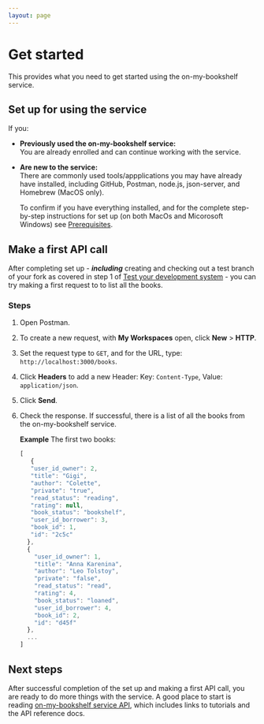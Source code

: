 ```yaml
---
layout: page
---
```


# Get started

This provides what you need to get started using the on-my-bookshelf service.


## Set up for using the service

If you:

* **Previously used the on-my-bookshelf service:**<br>
You are already enrolled and can continue working with the service. 

* **Are new to the service:**<br>
  There are commonly used tools/appplications you may have already have installed, including GitHub, Postman, node.js, json-server, and Homebrew (MacOS only). 
  
  To confirm if you have everything installed, and for the complete step-by-step instructions for set up (on both MacOs and Micorosoft Windows) see [Prerequisites](../tutorials/prereqs.md).

## Make a first API call

After completing set up - ***including*** creating and checking out a test branch of your fork as covered in step 1 of [Test your development system](../tutorials/prereqs.md/#test-your-development-system) - you can try making a first request to to list all the books.

### Steps
1. Open Postman.
1. To create a new request, with **My Workspaces** open, click **New** &gt; **HTTP**.
3. Set the request type to `GET`, and for the URL, type: `http://localhost:3000/books`.
4. Click **Headers** to add a new Header: Key: `Content-Type`, Value: `application/json`.
5. Click **Send**.
6. Check the response. If successful, there is a list of all the books from the on-my-bookshelf service. 

   **Example** The first two books:
   

   ```js
   [   
      {
      "user_id_owner": 2,
      "title": "Gigi",
      "author": "Colette",
      "private": "true",
      "read_status": "reading",
      "rating": null,
      "book_status": "bookshelf",
      "user_id_borrower": 3,
      "book_id": 1,
      "id": "2c5c"
     },
     {
       "user_id_owner": 1,
       "title": "Anna Karenina",
       "author": "Leo Tolstoy",
       "private": "false",
       "read_status": "read",
       "rating": 4,
       "book_status": "loaned",
       "user_id_borrower": 4,
       "book_id": 2,
       "id": "d45f"
     },
     ...
   ]
   ```

## Next steps 

After successful completion of the set up and making a first API call, you are ready to do more things with the service. A good place to start is reading [on-my-bookshelf service API](../index.md), which includes links to tutorials and the API reference docs.